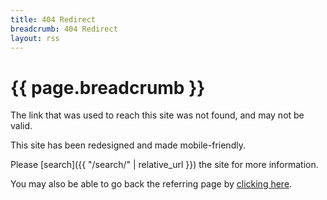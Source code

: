 ```yaml
---
title: 404 Redirect
breadcrumb: 404 Redirect
layout: rss
---
```

# {{ page.breadcrumb }}

The link that was used to reach this site was not found,
and may not be valid.

This site has been redesigned and made mobile-friendly.

Please [search]({{ "/search/" | relative_url }})
the site for more information.

You may also be able to go back the referring page by
[clicking here](javascript:history.back()).
